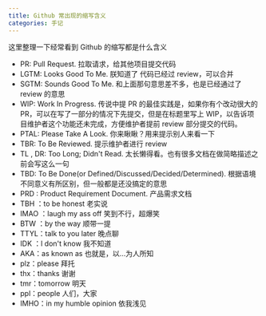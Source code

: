 ```yaml
---
title: Github 常出现的缩写含义
categories: 手记
---
```


这里整理一下经常看到 Github 的缩写都是什么含义

- PR: Pull Request. 拉取请求，给其他项目提交代码
- LGTM: Looks Good To Me. 朕知道了 代码已经过 review，可以合并
- SGTM: Sounds Good To Me. 和上面那句意思差不多，也是已经通过了 review 的意思
- WIP: Work In Progress. 传说中提 PR 的最佳实践是，如果你有个改动很大的 PR，可以在写了一部分的情况下先提交，但是在标题里写上 WIP，以告诉项目维护者这个功能还未完成，方便维护者提前 review
  部分提交的代码。
- PTAL: Please Take A Look. 你来瞅瞅？用来提示别人来看一下
- TBR: To Be Reviewed. 提示维护者进行 review
- TL , DR: Too Long; Didn't Read. 太长懒得看。也有很多文档在做简略描述之前会写这么一句
- TBD: To Be Done(or Defined/Discussed/Decided/Determined). 根据语境不同意义有所区别，但一般都是还没搞定的意思
- PRD : Product Requirement Document. 产品需求文档
- TBH ：to be honest 老实说
- IMAO ：laugh my ass off 笑到不行，超爆笑
- BTW ：by the way 顺带一提
- TTYL：talk to you later 晚点聊
- IDK ：l don't know 我不知道
- AKA：as known as 也就是，以...为人所知
- plz：please 拜托
- thx：thanks 谢谢
- tmr：tomorrow 明天
- ppl：people 人们，大家
- IMHO：in my humble opinion 依我浅见
